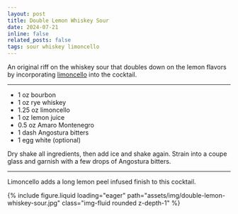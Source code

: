 ```yaml
---
layout: post
title: Double Lemon Whiskey Sour
date: 2024-07-21 
inline: false
related_posts: false
tags: sour whiskey limoncello
---
```


An original riff on the whiskey sour that doubles down on the lemon flavors by incorporating <a href="/cocktails/blog/2024/rnd-limoncello-1/">limoncello</a> into the cocktail.

---

* 1 oz bourbon
* 1 oz rye whiskey
* 1.25 oz limoncello
* 1 oz lemon juice
* 0.5 oz Amaro Montenegro
* 1 dash Angostura bitters
* 1 egg white (optional)

Dry shake all ingredients, then add ice and shake again. Strain into a coupe glass and garnish with a few drops of Angostura bitters.

---

Limoncello adds a long lemon peel infused finish to this cocktail. 

{% include figure.liquid loading="eager" path="assets/img/double-lemon-whiskey-sour.jpg" class="img-fluid rounded z-depth-1" %}